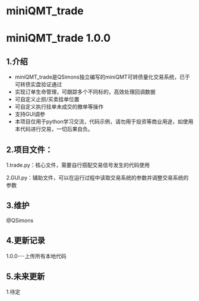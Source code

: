 # miniQMT_trade
# miniQMT_trade 1.0.0
## 1.介绍 
* miniQMT_trade是QSimons独立编写的miniQMT可转债量化交易系统，已于可转债实盘验证通过
* 实现订单生命管理，可跟踪多个不同标的，高效处理回调数据
* 可自定义止损/买卖挂单位置
* 可自定义执行挂单未成交的撤单等操作
* 支持GUI调参
* 本项目仅用于python学习交流，代码示例，请勿用于投资等商业用途，如使用本代码进行交易，一切后果自负。



## 2.项目文件：
1.trade.py：核心文件，需要自行搭配交易信号发生的代码使用

2.GUI.py：辅助文件，可以在运行过程中读取交易系统的参数并调整交易系统的参数

## 3.维护
@QSimons
## 4.更新记录
1.0.0---上传所有本地代码
## 5.未来更新
1.待定
